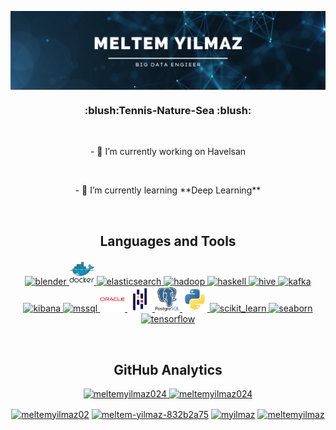 <p align=”center”>
  <img align="center" src="https://github.com/meltemyilmaz024/meltemyilmaz024/blob/main/Black%20Botanical%20Illustrated%20Vegan%20Food%20Blogger%20LinkedIn%20Banner.png" alt="meltemyilmaz02" /> 
</p>

<h3 align="center">:blush:Tennis-Nature-Sea :blush:</h3>


<br>
<p align="center">  - 🔭 I’m currently working on Havelsan </p>
<br>
<p align="center"> - 🌱 I’m currently learning **Deep Learning** </p>
<br>

<h2 align="center">Languages and Tools</h2>
<p align="center"> <a href="https://www.blender.org/" target="_blank" rel="noreferrer"> <img src="https://download.blender.org/branding/community/blender_community_badge_white.svg" alt="blender" width="40" height="40"/> </a> <a href="https://www.docker.com/" target="_blank" rel="noreferrer"> <img src="https://raw.githubusercontent.com/devicons/devicon/master/icons/docker/docker-original-wordmark.svg" alt="docker" width="40" height="40"/> </a> <a href="https://www.elastic.co" target="_blank" rel="noreferrer"> <img src="https://www.vectorlogo.zone/logos/elastic/elastic-icon.svg" alt="elasticsearch" width="40" height="40"/> </a> <a href="https://hadoop.apache.org/" target="_blank" rel="noreferrer"> <img src="https://www.vectorlogo.zone/logos/apache_hadoop/apache_hadoop-icon.svg" alt="hadoop" width="40" height="40"/> </a> <a href="https://www.haskell.org/" target="_blank" rel="noreferrer"> <img src="https://upload.wikimedia.org/wikipedia/commons/1/1c/Haskell-Logo.svg" alt="haskell" width="40" height="40"/> </a> <a href="https://hive.apache.org/" target="_blank" rel="noreferrer"> <img src="https://www.vectorlogo.zone/logos/apache_hive/apache_hive-icon.svg" alt="hive" width="40" height="40"/> </a> <a href="https://kafka.apache.org/" target="_blank" rel="noreferrer"> <img src="https://www.vectorlogo.zone/logos/apache_kafka/apache_kafka-icon.svg" alt="kafka" width="40" height="40"/> </a> <a href="https://www.elastic.co/kibana" target="_blank" rel="noreferrer"> <img src="https://www.vectorlogo.zone/logos/elasticco_kibana/elasticco_kibana-icon.svg" alt="kibana" width="40" height="40"/> </a> <a href="https://www.microsoft.com/en-us/sql-server" target="_blank" rel="noreferrer"> <img src="https://www.svgrepo.com/show/303229/microsoft-sql-server-logo.svg" alt="mssql" width="40" height="40"/> </a> <a href="https://www.oracle.com/" target="_blank" rel="noreferrer"> <img src="https://raw.githubusercontent.com/devicons/devicon/master/icons/oracle/oracle-original.svg" alt="oracle" width="40" height="40"/> </a> <a href="https://pandas.pydata.org/" target="_blank" rel="noreferrer"> <img src="https://raw.githubusercontent.com/devicons/devicon/2ae2a900d2f041da66e950e4d48052658d850630/icons/pandas/pandas-original.svg" alt="pandas" width="40" height="40"/> </a> <a href="https://www.postgresql.org" target="_blank" rel="noreferrer"> <img src="https://raw.githubusercontent.com/devicons/devicon/master/icons/postgresql/postgresql-original-wordmark.svg" alt="postgresql" width="40" height="40"/> </a> <a href="https://www.python.org" target="_blank" rel="noreferrer"> <img src="https://raw.githubusercontent.com/devicons/devicon/master/icons/python/python-original.svg" alt="python" width="40" height="40"/> </a> <a href="https://scikit-learn.org/" target="_blank" rel="noreferrer"> <img src="https://upload.wikimedia.org/wikipedia/commons/0/05/Scikit_learn_logo_small.svg" alt="scikit_learn" width="40" height="40"/> </a> <a href="https://seaborn.pydata.org/" target="_blank" rel="noreferrer"> <img src="https://seaborn.pydata.org/_images/logo-mark-lightbg.svg" alt="seaborn" width="40" height="40"/> </a> <a href="https://www.tensorflow.org" target="_blank" rel="noreferrer"> <img src="https://www.vectorlogo.zone/logos/tensorflow/tensorflow-icon.svg" alt="tensorflow" width="40" height="40"/> </a> </p>

<br>

<h2 align="center">GitHub Analytics</h2>
<p align="center">
<a href="https://github.com/meltemyilmaz024">
  <img height="180em" src="https://github-readme-stats.vercel.app/api?username=meltemyilmaz024&show_icons=true&locale=en&theme=radical&hide_rank=false" alt="meltemyilmaz024" />
  <img height="180em" src="https://github-readme-stats.vercel.app/api/top-langs?username=meltemyilmaz024&show_icons=true&locale=en&layout=compact&theme=radical&hide_rank=false" alt="meltemyilmaz024"
</a>
</p>


<p align="center">
<a href="https://twitter.com/meltemyilmaz02" target="blank"><img align="center" src="https://raw.githubusercontent.com/rahuldkjain/github-profile-readme-generator/master/src/images/icons/Social/twitter.svg" alt="meltemyilmaz02" height="30" width="40" /></a>
<a href="https://linkedin.com/in/meltem-yilmaz-832b2a75" target="blank"><img align="center" src="https://raw.githubusercontent.com/rahuldkjain/github-profile-readme-generator/master/src/images/icons/Social/linked-in-alt.svg" alt="meltem-yilmaz-832b2a75" height="30" width="40" /></a>
<a href="https://stackoverflow.com/users/14793245/myilmaz" target="blank"><img align="center" src="https://raw.githubusercontent.com/rahuldkjain/github-profile-readme-generator/master/src/images/icons/Social/stack-overflow.svg" alt="myilmaz" height="30" width="40" /></a>
<a href="https://kaggle.com/meltemyilmaz" target="blank"><img align="center" src="https://raw.githubusercontent.com/rahuldkjain/github-profile-readme-generator/master/src/images/icons/Social/kaggle.svg" alt="meltemyilmaz" height="30" width="40" /></a>
</p>
  
<!--


![Nature_business_LinkedIn_banner-2](https://user-images.githubusercontent.com/26241718/154820928-388953e1-8789-427e-8083-0f3e4b1b99f7.png)


**meltemyilmaz024/meltemyilmaz024** is a ✨ _special_ ✨ repository because its `README.md` (this file) appears on your GitHub profile.



#### Welcome to my profile :blush: ! I hope you can find your medicine :hugs: :wink: 	

<a href="https://www.linkedin.com/in/meltem-yilmaz-832b2a75/"><img align="left" src="https://raw.githubusercontent.com/yushi1007/yushi1007/main/images/linkedin.svg" alt="Meltem YILMAZ | LinkedIn" width="21px"/>https://stackoverflow.com/users/14793245/myilmaz</a>

Here are some ideas to get you started:

- 🔭 I’m currently working on ...
- 🌱 I’m currently learning ...
- 👯 I’m looking to collaborate on ...
- 🤔 I’m looking for help with ...
- 💬 Ask me about ...
- 📫 How to reach me: ...
- 😄 Pronouns: ...
- ⚡ Fun fact: ...
-->
